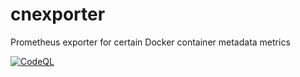 # cnexporter
Prometheus exporter for certain Docker container metadata metrics

[![CodeQL](https://github.com/corvus-migratorius/cnexporter/actions/workflows/github-code-scanning/codeql/badge.svg)](https://github.com/corvus-migratorius/cnexporter/actions/workflows/github-code-scanning/codeql)